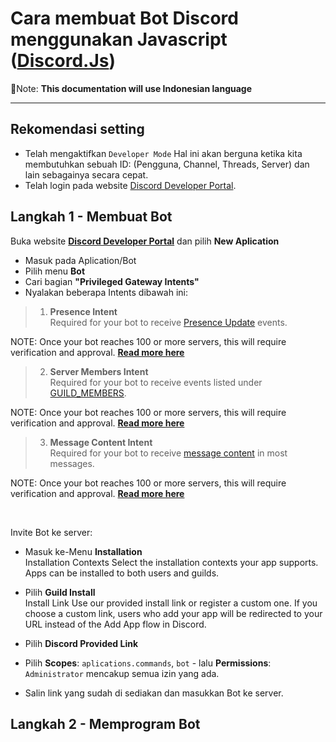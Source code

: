 # Cara membuat Bot Discord menggunakan Javascript ([Discord.Js](https://github.com/discordjs/discord.js/releases))

🧾Note: **This documentation will use Indonesian language**
___

## Rekomendasi setting

- Telah mengaktifkan `Developer Mode`
Hal ini akan berguna ketika kita membutuhkan sebuah ID: (Pengguna, Channel, Threads, Server) dan lain sebagainya secara cepat.
- Telah login pada website [Discord Developer Portal](https://discord.com/developers).

## Langkah 1 - Membuat Bot

Buka website **[Discord Developer Portal](https://discord.com/developers)** dan pilih **New Aplication**
- Masuk pada Aplication/Bot
- Pilih menu **Bot**
- Cari bagian **"Privileged Gateway Intents"**
- Nyalakan beberapa Intents dibawah ini:

> 1. **Presence Intent**<br>
Required for your bot to receive [Presence Update](https://discord.com/developers/docs/events/gateway#presence-update) events.

NOTE: Once your bot reaches 100 or more servers, this will require verification and approval. [**Read more here**](https://support-dev.discord.com/hc/en-us/articles/6205754771351)

>2. **Server Members Intent**<br>
Required for your bot to receive events listed under [GUILD_MEMBERS](https://discord.com/developers/docs/events/gateway#list-of-intents).

NOTE: Once your bot reaches 100 or more servers, this will require verification and approval. [**Read more here**](https://support-dev.discord.com/hc/en-us/articles/6205754771351)

>3. **Message Content Intent**<br>
Required for your bot to receive [message content](https://support-dev.discord.com/hc/en-us/articles/4404772028055) in most messages.

NOTE: Once your bot reaches 100 or more servers, this will require verification and approval. [**Read more here**](https://support-dev.discord.com/hc/en-us/articles/6205754771351)

<br>

Invite Bot ke server:

- Masuk ke-Menu **Installation** <br>
Installation Contexts
Select the installation contexts your app supports. Apps can be installed to both users and guilds.

- Pilih **Guild Install** <br>
Install Link
Use our provided install link or register a custom one. If you choose a custom link, users who add your app will be redirected to your URL instead of the Add App flow in Discord.

- Pilih **Discord Provided Link**

- Pilih **Scopes**: `aplications.commands`, `bot` - lalu **Permissions**: `Administrator` mencakup semua izin yang ada.
- Salin link yang sudah di sediakan dan masukkan Bot ke server.


## Langkah 2 - Memprogram Bot
